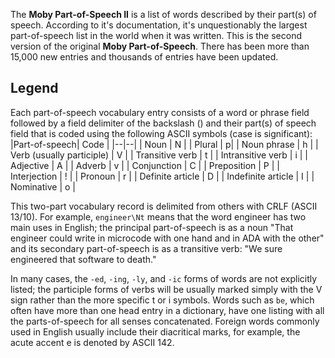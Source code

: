 The **Moby Part-of-Speech II** is a list of words described by their part(s) of speech. According to it's documentation, it's unquestionably the largest part-of-speech list in the world when it was written.  This is the second version of the original **Moby Part-of-Speech**. There has been more than 15,000 new entries and thousands of entries have been updated.

## Legend
Each part-of-speech vocabulary entry consists of a word or phrase field followed by a field delimiter of the backslash (\) and their part(s) of speech field that is coded using the following ASCII symbols (case is significant):
|Part-of-speech| Code |
|--|--|
| Noun | N |
| Plural | p|
| Noun phrase | h |
| Verb (usually participle) | V |
| Transitive verb | t |
| Intransitive verb | i |
| Adjective | A |
| Adverb | v |
| Conjunction | C |
| Preposition | P |
| Interjection | ! |
| Pronoun | r |
| Definite article | D |
| Indefinite article | I |
| Nominative | o |

This two-part vocabulary record is delimited from others with CRLF (ASCII 13/10).  For example, `engineer\Nt` means that the word engineer has two main uses in English; the principal part-of-speech is as a noun "That engineer could write in microcode with one hand and in ADA with the other" and its secondary part-of-speech is as a transitive verb: "We sure engineered that software to death."

In many cases, the `-ed`, `-ing`, `-ly`, and `-ic` forms of words are not explicitly listed; the participle forms of verbs will be usually marked simply with the V sign rather than the more specific t or i symbols.  Words such as `be`, which often have more than one head entry in a dictionary, have one listing with all the parts-of-speech for all senses concatenated.  Foreign words commonly used in English usually include their diacritical marks, for example, the acute accent e is denoted by ASCII 142.
